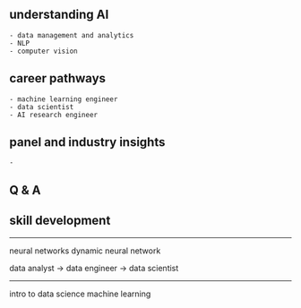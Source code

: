 ## understanding AI
    - data management and analytics
    - NLP
    - computer vision 


## career pathways
    - machine learning engineer
    - data scientist
    - AI research engineer

## panel and industry insights
    - 

## Q & A

## skill development


---------------------------------------------------------------------------------------------------------------
neural networks
dynamic neural network

data analyst ->  data engineer -> data scientist

---------------------------------------------------------------------------------------------------------------
intro to data science
machine learning



